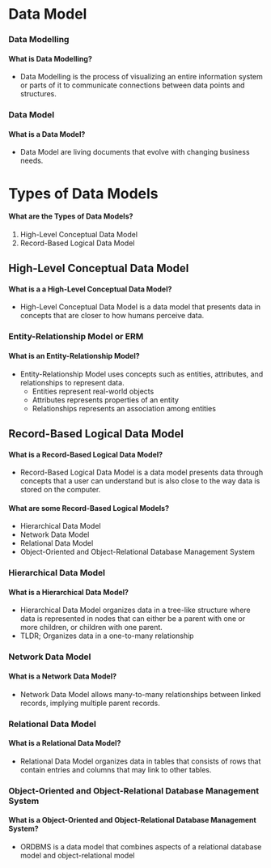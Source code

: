 # Data Model
### Data Modelling
#### What is Data Modelling?
- Data Modelling is the process of visualizing an entire information system or parts of it to communicate connections between data points and structures.
### Data Model
#### What is a Data Model?
- Data Model are living documents that evolve with changing business needs.

# Types of Data Models
#### What are the Types of Data Models?
1. High-Level Conceptual Data Model
2. Record-Based Logical Data Model

## High-Level Conceptual Data Model
#### What is a a High-Level Conceptual Data Model?
- High-Level Conceptual Data Model is a data model that presents data in concepts that are closer to how humans perceive data.

### Entity-Relationship Model or ERM
#### What is an Entity-Relationship Model?
- Entity-Relationship Model uses concepts such as entities, attributes, and relationships to represent data.
	- Entities represent real-world objects
	- Attributes represents properties of an entity
	- Relationships represents an association among entities
## Record-Based Logical Data Model
#### What is a Record-Based Logical Data Model?
- Record-Based Logical Data Model is a data model presents data through concepts that a user can understand but is also close to the way data is stored on the computer.
#### What are some Record-Based Logical Models?
- Hierarchical Data Model
- Network Data Model
- Relational Data Model
- Object-Oriented and Object-Relational Database Management System
### Hierarchical Data Model
#### What is a Hierarchical Data Model?
- Hierarchical Data Model organizes data in a tree-like structure where data is represented in nodes that can either be a parent with one or more children, or children with one parent.
- TLDR; Organizes data in a one-to-many relationship
### Network Data Model
#### What is a Network Data Model?
- Network Data Model allows many-to-many relationships between linked records, implying multiple parent records.
### Relational Data Model
#### What is a Relational Data Model?
- Relational Data Model organizes data in tables that consists of rows that contain entries and columns that may link to other tables.
### Object-Oriented and Object-Relational Database Management System
#### What is a Object-Oriented and Object-Relational Database Management System?
- ORDBMS is a data model that combines aspects of a relational database model and object-relational model


